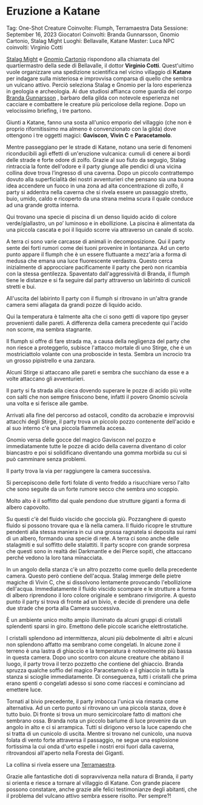 # Eruzione a Katane

Tag: One-Shot
Creature Coinvolte: Flumph, Terramaestra
Data Sessione: September 16, 2023
Giocatori Coinvolti: Branda Gunnarsson, Gnomio Cartonio, Stalag Might
Luoghi: Bellavalle, Katane
Master: Luca
NPC coinvolti: Virginio Cotti

[Stalag Might](../../Database%200186c0d2d6894697a8dc735941ece814/Database%200b2662093a08491c827ab085551db575/Stalag%20Might%2082c32b9a749a4543aae2e78474794fe6.md)  e [Gnomio Cartonio](../../Database%200186c0d2d6894697a8dc735941ece814/Database%200b2662093a08491c827ab085551db575/Gnomio%20Cartonio%20765b9ff9da1e49eb8401026d43d749a9.md)  rispondono alla chiamata del quartiermastro della sede di Bellavalle, il dottor **Virginio Cotti**. Quest'ultimo vuole organizzare una spedizione scientifica nel vicino villaggio di **Katane** per indagare sulla misteriosa e improvvisa comparsa di quello che sembra un vulcano attivo. Perciò seleziona Stalag e Gnomio per la loro esperienza in geologia e archeologia. Ai due studiosi affianca come guardia del corpo [Branda Gunnarsson](../../Database%200186c0d2d6894697a8dc735941ece814/Database%200b2662093a08491c827ab085551db575/Branda%20Gunnarsson%20f8c7d7de2863418e9d8a94419f4b2d74.md) , barbaro della gilda con notevole esperienza nel cacciare e combattere le creature più pericolose della regione. Dopo un velocissimo briefing, i tre partono.

Giunti a Katane, fanno una sosta all'unico emporio del villaggio (che non è proprio rifornitissimo ma almeno è convenzionato con la gilda) dove ottengono i tre oggetti magici: **Gaviscon**, **Vivin C** e **Paracetamolo**.

Mentre passeggiano per le strade di Katane, notano una serie di fenomeni riconducibili agli effetti di un'eruzione vulcanica: cumuli di cenere ai bordi delle strade e forte odore di zolfo. Grazie al suo fiuto da segugio, Stalag rintraccia la fonte dell'odore e il party giunge alle pendici di una vicina collina dove trova l’ingresso di una caverna. Dopo un piccolo contrattempo dovuto alla superficialità dei nostri avventurieri che pensano sia una buona idea accendere un fuoco in una zona ad alta concentrazione di zolfo, il party si addentra nella caverna che si rivela essere un passaggio stretto, buio, umido, caldo e ricoperto da una strana melma scura il quale conduce ad una grande grotta interna.

Qui trovano una specie di piscina di un denso liquido acido di colore verde/giallastro, un po’ luminoso e in ebollizione. La piscina è alimentata da una piccola cascata e poi il liquido scorre via attraverso un canale di scolo.

A terra ci sono varie carcasse di animali in decomposizione. Qui il party sente dei forti rumori come dei tuoni provenire in lontananza. Ad un certo punto appare il flumph che è un essere fluttuante a mezz'aria a forma di medusa che emana una luce fluorescente verdastra. Questo cerca inizialmente di approcciare pacificamente il party che però non ricambia con la stessa gentilezza. Spaventato dall'aggressività di Branda, il flumph tiene le distanze e si fa seguire dal party attraverso un labirinto di cunicoli stretti e bui.

All'uscita del labirinto Il party con il flumph si ritrovano in un'altra grande camera semi allagata da grandi pozze di liquido acido.

Qui la temperatura è talmente alta che ci sono getti di vapore tipo geyser provenienti dalle pareti. A differenza della camera precedente qui l'acido non scorre, ma sembra stagnante.

Il flumph si offre di fare strada ma, a causa della negligenza del party che non riesce a proteggerlo, subisce l'attacco mortale di uno Stirge, che è un mostriciattolo volante con una proboscide in testa. Sembra un incrocio tra un grosso pipistrello e una zanzara.

Alcuni Stirge si attaccano alle pareti e sembra che succhiano da esse e a volte attaccano gli avventurieri.

Il party si fa strada alla cieca dovendo superare le pozze di acido più volte con salti che non sempre finiscono bene, infatti il povero Gnomio scivola una volta e si ferisce alle gambe.

Arrivati alla fine del percorso ad ostacoli, condito da acrobazie e improvvisi attacchi degli Stirge, il party trova un piccolo pozzo contenente dell'acido e al suo interno c'è una piccola fiammella accesa.

Gnomio versa delle gocce del magico Gaviscon nel pozzo e immediatamente tutte le pozze di acido della caverna diventano di color biancastro e poi si solidificano diventando una gomma morbida su cui si può camminare senza problemi.

Il party trova la via per raggiungere la camera successiva.

Si percepiscono delle forti folate di vento freddo a risucchiare verso l'alto che sono seguite da un forte rumore secco che sembra uno scoppio.

Molto alto è il soffitto dal quale pendono due strutture giganti a forma di albero capovolto.

Su questi c'è del fluido viscido che gocciola giù. Pozzanghere di questo fluido si possono trovare qua e là nella camera. Il fluido ricopre le strutture pendenti alla stessa maniera in cui una grossa ragnatela si deposita sui rami di un albero, formando una specie di rete. A terra ci sono anche delle stalagmiti e sul soffitto delle stalattiti. Il party scopre con grande sorpresa che questi sono in realtà dei Darkmantle e dei Pierce sopiti, che attaccano perché vedono la loro tana minacciata.

In un angolo della stanza c'è un altro pozzetto come quello della precedente camera. Questo però contiene dell'acqua. Stalag immerge delle pietre magiche di Vivin C, che si dissolvono lentamente provocando l'ebollizione dell'acqua. Immediatamente il fluido viscido scompare e le strutture a forma di albero riprendono il loro colore originale e sembrano rinvigorire. A questo punto il party si trova di fronte ad un bivio, e decide di prendere una delle due strade che porta alla Camera successiva.

È un ambiente unico molto ampio illuminato da alcuni gruppi di cristalli splendenti sparsi in giro. Emettono delle piccole scariche elettrostatiche.

I cristalli splendono ad intermittenza, alcuni più debolmente di altri e alcuni non splendono affatto ma sembrano come congelati. In alcune zone il terreno è una lastra di ghiaccio e la temperatura è notevolmente più bassa in questa camera. Dopo uno scontro con alcune creature che abitano il luogo, il party trova il terzo pozzetto che contiene del ghiaccio. Branda spruzza qualche soffio del magico Paracetamolo e il ghiaccio in tutta la stanza si scioglie immediatamente. Di conseguenza, tutti i cristalli che prima erano spenti o congelati adesso si sono come riaccesi e cominciano ad emettere luce.

Tornati al bivio precedente, il party imbocca l'unica via rimasta come alternativa. Ad un certo punto si ritrovano un una piccola stanza, dove è tutto buio. Di fronte si trova un muro semicircolare fatto di mattoni che sembrano ossa. Branda nota un piccolo barlume di luce provenire da un angolo in alto e ci si arrampica. Tutti si dirigono verso la luce capendo che si tratta di un cunicolo di uscita. Mentre si trovano nel cunicolo, una nuova folata di vento forte attraversa il passaggio, ne segue una esplosione fortissima la cui onda d'urto espelle i nostri eroi fuori dalla caverna, ritrovandosi all'aperto nella Foresta dei Giganti. 

La collina si rivela essere una [Terramaestra](../../Database%200186c0d2d6894697a8dc735941ece814/Database%200b2662093a08491c827ab085551db575/Terramaestra%207baa6c3cd73e483fb4ade190a1dc230e.md).

Grazie alle fantastiche doti di sopravvivenza nella natura di Branda, il party si orienta e riesce a tornare al villaggio di Katane. Con grande piacere possono constatare, anche grazie alle felici testimonianze degli abitanti, che il problema del vulcano attivo sembra essere risolto. Per sempre?!